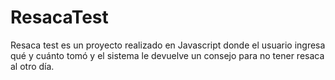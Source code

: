 # ResacaTest

Resaca test es un proyecto realizado en Javascript donde el usuario ingresa qué y cuánto tomó y el sistema le devuelve un consejo para no tener resaca al otro día.
